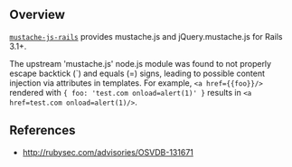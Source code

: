 ## Overview
[`mustache-js-rails`](https://rubygems.org/gems/mustache-js-rails) provides mustache.js and jQuery.mustache.js for Rails 3.1+.

The upstream 'mustache.js' node.js module was found to not properly escape backtick (\`) and  equals (=) signs, leading to possible content injection via attributes in templates. For example, `<a href={{foo}}/>` rendered with `{ foo: 'test.com onload=alert(1)' }` results in `<a href=test.com onload=alert(1)/>`.

## References
- http://rubysec.com/advisories/OSVDB-131671

